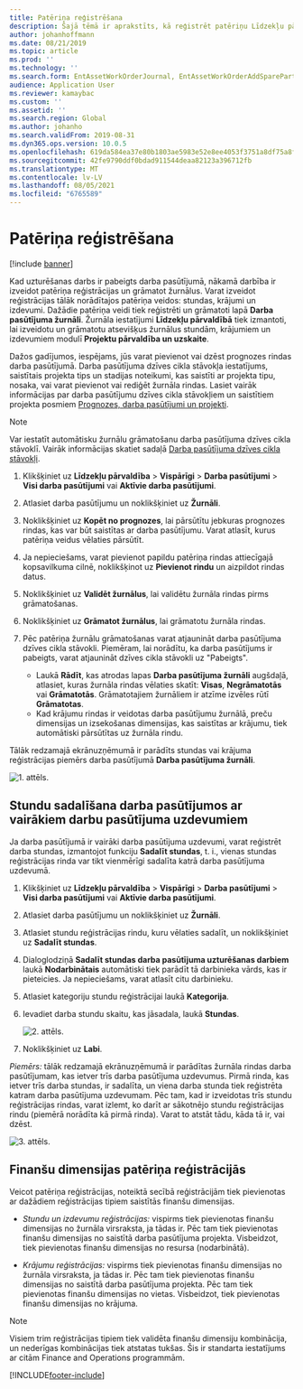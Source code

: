 ```yaml
---
title: Patēriņa reģistrēšana
description: Šajā tēmā ir aprakstīts, kā reģistrēt patēriņu Līdzekļu pārvaldībā.
author: johanhoffmann
ms.date: 08/21/2019
ms.topic: article
ms.prod: ''
ms.technology: ''
ms.search.form: EntAssetWorkOrderJournal, EntAssetWorkOrderAddSparePart
audience: Application User
ms.reviewer: kamaybac
ms.custom: ''
ms.assetid: ''
ms.search.region: Global
ms.author: johanho
ms.search.validFrom: 2019-08-31
ms.dyn365.ops.version: 10.0.5
ms.openlocfilehash: 619da584ea37e80b1803ae5983e52e8ee4053f3751a8df75a8f5bc1ddf7e65d6
ms.sourcegitcommit: 42fe9790ddf0bdad911544deaa82123a396712fb
ms.translationtype: MT
ms.contentlocale: lv-LV
ms.lasthandoff: 08/05/2021
ms.locfileid: "6765589"
---
```

# <a name="register-consumption"></a>Patēriņa reģistrēšana

[!include [banner](../../includes/banner.md)]

 

Kad uzturēšanas darbs ir pabeigts darba pasūtījumā, nākamā darbība ir izveidot patēriņa reģistrācijas un grāmatot žurnālus. Varat izveidot reģistrācijas tālāk norādītajos patēriņa veidos: stundas, krājumi un izdevumi. Dažādie patēriņa veidi tiek reģistrēti un grāmatoti lapā **Darba pasūtījuma žurnāli**. Žurnāla iestatījumi **Līdzekļu pārvaldībā** tiek izmantoti, lai izveidotu un grāmatotu atsevišķus žurnālus stundām, krājumiem un izdevumiem modulī **Projektu pārvaldība un uzskaite**.

Dažos gadījumos, iespējams, jūs varat pievienot vai dzēst prognozes rindas darba pasūtījumā. Darba pasūtījuma dzīves cikla stāvokļa iestatījums, saistītais projekta tips un stadijas noteikumi, kas saistīti ar projekta tipu, nosaka, vai varat pievienot vai rediģēt žurnāla rindas. Lasiet vairāk informācijas par darba pasūtījumu dzīves cikla stāvokļiem un saistītiem projekta posmiem [Prognozes, darba pasūtījumi un projekti](../integration-to-project-management-and-accounting/forecasts-work-orders-and-projects.md).

>[!NOTE]
>Var iestatīt automātisku žurnālu grāmatošanu darba pasūtījuma dzīves cikla stāvoklī. Vairāk informācijas skatiet sadaļā [Darba pasūtījuma dzīves cikla stāvokļi](../setup-for-work-orders/work-order-lifecycle-states.md).

1. Klikšķiniet uz **Līdzekļu pārvaldība** > **Vispārīgi** > **Darba pasūtījumi** > **Visi darba pasūtījumi** vai **Aktīvie darba pasūtījumi**.

2. Atlasiet darba pasūtījumu un noklikšķiniet uz **Žurnāli**.

3. Noklikšķiniet uz **Kopēt no prognozes**, lai pārsūtītu jebkuras prognozes rindas, kas var būt saistītas ar darba pasūtījumu. Varat atlasīt, kurus patēriņa veidus vēlaties pārsūtīt.

4. Ja nepieciešams, varat pievienot papildu patēriņa rindas attiecīgajā kopsavilkuma cilnē, noklikšķinot uz **Pievienot rindu** un aizpildot rindas datus.

5. Noklikšķiniet uz **Validēt žurnālus**, lai validētu žurnāla rindas pirms grāmatošanas.

6. Noklikšķiniet uz **Grāmatot žurnālus**, lai grāmatotu žurnāla rindas.

7. Pēc patēriņa žurnālu grāmatošanas varat atjaunināt darba pasūtījuma dzīves cikla stāvokli. Piemēram, lai norādītu, ka darba pasūtījums ir pabeigts, varat atjaunināt dzīves cikla stāvokli uz "Pabeigts".

    - Laukā **Rādīt**, kas atrodas lapas **Darba pasūtījuma žurnāli** augšdaļā, atlasiet, kuras žurnāla rindas vēlaties skatīt: **Visas**, **Negrāmatotās** vai **Grāmatotās**. Grāmatotajiem žurnāliem ir atzīme izvēles rūtī **Grāmatotas**.  
    - Kad krājumu rindas ir veidotas darba pasūtījumu žurnālā, preču dimensijas un izsekošanas dimensijas, kas saistītas ar krājumu, tiek automātiski pārsūtītas uz žurnāla rindu.  

Tālāk redzamajā ekrānuzņēmumā ir parādīts stundas vai krājuma reģistrācijas piemērs darba pasūtījumā **Darba pasūtījuma žurnāli**.

![1. attēls.](media/01-consumption.png)


## <a name="split-hours-on-work-orders-with-several-work-order-jobs"></a>Stundu sadalīšana darba pasūtījumos ar vairākiem darbu pasūtījuma uzdevumiem

Ja darba pasūtījumā ir vairāki darba pasūtījuma uzdevumi, varat reģistrēt darba stundas, izmantojot funkciju **Sadalīt stundas**, t. i., vienas stundas reģistrācijas rinda var tikt vienmērīgi sadalīta katrā darba pasūtījuma uzdevumā.

1. Klikšķiniet uz **Līdzekļu pārvaldība** > **Vispārīgi** > **Darba pasūtījumi** > **Visi darba pasūtījumi** vai **Aktīvie darba pasūtījumi**.

2. Atlasiet darba pasūtījumu un noklikšķiniet uz **Žurnāli**.

3. Atlasiet stundu reģistrācijas rindu, kuru vēlaties sadalīt, un noklikšķiniet uz **Sadalīt stundas**.

4. Dialoglodziņā **Sadalīt stundas darba pasūtījuma uzturēšanas darbiem** laukā **Nodarbinātais** automātiski tiek parādīt tā darbinieka vārds, kas ir pieteicies. Ja nepieciešams, varat atlasīt citu darbinieku.

5. Atlasiet kategoriju stundu reģistrācijai laukā **Kategorija**.

6. Ievadiet darba stundu skaitu, kas jāsadala, laukā **Stundas**.

    ![2. attēls.](media/02-consumption.png)

7. Noklikšķiniet uz **Labi**.

*Piemērs:* tālāk redzamajā ekrānuzņēmumā ir parādītas žurnāla rindas darba pasūtījumam, kas ietver trīs darba pasūtījuma uzdevumus. Pirmā rinda, kas ietver trīs darba stundas, ir sadalīta, un viena darba stunda tiek reģistrēta katram darba pasūtījuma uzdevumam. Pēc tam, kad ir izveidotas trīs stundu reģistrācijas rindas, varat izlemt, ko darīt ar sākotnējo stundu reģistrācijas rindu (piemērā norādīta kā pirmā rinda). Varat to atstāt tādu, kāda tā ir, vai dzēst. 

![3. attēls.](media/03-consumption.png)

## <a name="financial-dimensions-on-consumption-registrations"></a>Finanšu dimensijas patēriņa reģistrācijās

Veicot patēriņa reģistrācijas, noteiktā secībā reģistrācijām tiek pievienotas ar dažādiem reģistrācijas tipiem saistītās finanšu dimensijas. 

- *Stundu un izdevumu reģistrācijas:* vispirms tiek pievienotas finanšu dimensijas no žurnāla virsraksta, ja tādas ir. Pēc tam tiek pievienotas finanšu dimensijas no saistītā darba pasūtījuma projekta. Visbeidzot, tiek pievienotas finanšu dimensijas no resursa (nodarbinātā).

- *Krājumu reģistrācijas:* vispirms tiek pievienotas finanšu dimensijas no žurnāla virsraksta, ja tādas ir. Pēc tam tiek pievienotas finanšu dimensijas no saistītā darba pasūtījuma projekta. Pēc tam tiek pievienotas finanšu dimensijas no vietas. Visbeidzot, tiek pievienotas finanšu dimensijas no krājuma.

>[!NOTE]
>Visiem trim reģistrācijas tipiem tiek validēta finanšu dimensiju kombinācija, un nederīgas kombinācijas tiek atstatas tukšas. Šis ir standarta iestatījums ar citām Finance and Operations programmām.



[!INCLUDE[footer-include](../../../includes/footer-banner.md)]